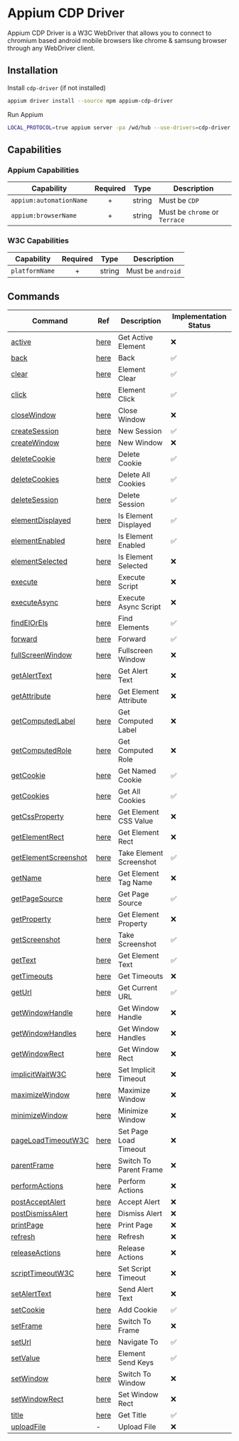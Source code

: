# Appium CDP Driver

Appium CDP Driver is a W3C WebDriver that allows you to connect to chromium based android mobile browsers like chrome & samsung browser through any WebDriver client.

## Installation

Install `cdp-driver` (if not installed)

```sh
appium driver install --source npm appium-cdp-driver
```

Run Appium

```sh
LOCAL_PROTOCOL=true appium server -pa /wd/hub --use-drivers=cdp-driver
```

## Capabilities

### Appium Capabilities

| Capability              | Required |  Type  | Description                   |
| ----------------------- | :------: | :----: | ----------------------------- |
| `appium:automationName` |    +     | string | Must be `CDP`                 |
| `appium:browserName`    |    +     | string | Must be `chrome` or `Terrace` |

### W3C Capabilities

| Capability     | Required |  Type  | Description       |
| -------------- | :------: | :----: | ----------------- |
| `platformName` |    +     | string | Must be `android` |

## Commands

| Command                                                      | Ref                                                                  | Description             | Implementation Status |
| ------------------------------------------------------------ | -------------------------------------------------------------------- | ----------------------- | --------------------- |
| [active](src/commands/active.js)                             | [here](https://www.w3.org/TR/webdriver/#dfn-get-active-element)      | Get Active Element      | ❌                    |
| [back](src/commands/back.js)                                 | [here](https://www.w3.org/TR/webdriver/#dfn-back)                    | Back                    | ✅                    |
| [clear](src/commands/clear.js)                               | [here](https://www.w3.org/TR/webdriver/#dfn-element-clear)           | Element Clear           | ✅                    |
| [click](src/commands/click.js)                               | [here](https://www.w3.org/TR/webdriver/#dfn-element-click)           | Element Click           | ✅                    |
| [closeWindow](src/commands/closeWindow.js)                   | [here](https://www.w3.org/TR/webdriver/#dfn-close-window)            | Close Window            | ❌                    |
| [createSession](src/commands/createSession.js)               | [here](https://www.w3.org/TR/webdriver/#dfn-new-sessions)            | New Session             | ✅                    |
| [createWindow](src/commands/createWindow.js)                 | [here](https://www.w3.org/TR/webdriver/#dfn-new-window)              | New Window              | ❌                    |
| [deleteCookie](src/commands/deleteCookie.js)                 | [here](https://www.w3.org/TR/webdriver/#dfn-delete-cookie)           | Delete Cookie           | ✅                    |
| [deleteCookies](src/commands/deleteCookies.js)               | [here](https://www.w3.org/TR/webdriver/#dfn-delete-all-cookies)      | Delete All Cookies      | ✅                    |
| [deleteSession](src/commands/deleteSession.js)               | [here](https://www.w3.org/TR/webdriver/#dfn-delete-session)          | Delete Session          | ✅                    |
| [elementDisplayed](src/commands/elementDisplayed.js)         | [here](https://www.w3.org/TR/webdriver/#element-displayedness)       | Is Element Displayed    | ✅                    |
| [elementEnabled](src/commands/elementEnabled.js)             | [here](https://www.w3.org/TR/webdriver/#dfn-is-element-enabled)      | Is Element Enabled      | ✅                    |
| [elementSelected](src/commands/elementSelected.js)           | [here](https://www.w3.org/TR/webdriver/#dfn-is-element-selected)     | Is Element Selected     | ❌                    |
| [execute](src/commands/execute.js)                           | [here](https://www.w3.org/TR/webdriver/#dfn-execute-script)          | Execute Script          | ❌                    |
| [executeAsync](src/commands/executeAsync.js)                 | [here](https://www.w3.org/TR/webdriver/#dfn-execute-async-script)    | Execute Async Script    | ❌                    |
| [findElOrEls](src/commands/findElOrEls.js)                   | [here](https://www.w3.org/TR/webdriver/#element-retrieval)           | Find Elements           | ✅                    |
| [forward](src/commands/forward.js)                           | [here](https://www.w3.org/TR/webdriver/#dfn-forward)                 | Forward                 | ✅                    |
| [fullScreenWindow](src/commands/fullScreenWindow.js)         | [here](https://www.w3.org/TR/webdriver/#dfn-fullscreen-window)       | Fullscreen Window       | ❌                    |
| [getAlertText](src/commands/getAlertText.js)                 | [here](https://www.w3.org/TR/webdriver/#dfn-get-alert-text)          | Get Alert Text          | ❌                    |
| [getAttribute](src/commands/getAttribute.js)                 | [here](https://www.w3.org/TR/webdriver/#dfn-get-element-attribute)   | Get Element Attribute   | ❌                    |
| [getComputedLabel](src/commands/getComputedLabel.js)         | [here](https://www.w3.org/TR/webdriver/#dfn-get-computed-label)      | Get Computed Label      | ❌                    |
| [getComputedRole](src/commands/getComputedRole.js)           | [here](https://www.w3.org/TR/webdriver/#dfn-get-computed-role)       | Get Computed Role       | ❌                    |
| [getCookie](src/commands/getCookie.js)                       | [here](https://www.w3.org/TR/webdriver/#dfn-get-named-cookie)        | Get Named Cookie        | ✅                    |
| [getCookies](src/commands/getCookies.js)                     | [here](https://www.w3.org/TR/webdriver/#dfn-get-all-cookies)         | Get All Cookies         | ✅                    |
| [getCssProperty](src/commands/getCssProperty.js)             | [here](https://www.w3.org/TR/webdriver/#dfn-get-element-css-value)   | Get Element CSS Value   | ❌                    |
| [getElementRect](src/commands/getElementRect.js)             | [here](https://www.w3.org/TR/webdriver/#dfn-get-element-rect)        | Get Element Rect        | ❌                    |
| [getElementScreenshot](src/commands/getElementScreenshot.js) | [here](https://www.w3.org/TR/webdriver/#dfn-take-element-screenshot) | Take Element Screenshot | ✅                    |
| [getName](src/commands/getName.js)                           | [here](https://www.w3.org/TR/webdriver/#dfn-get-element-tag-name)    | Get Element Tag Name    | ❌                    |
| [getPageSource](src/commands/getPageSource.js)               | [here](https://www.w3.org/TR/webdriver/#dfn-get-page-source)         | Get Page Source         | ✅                    |
| [getProperty](src/commands/getProperty.js)                   | [here](https://www.w3.org/TR/webdriver/#dfn-get-element-property)    | Get Element Property    | ❌                    |
| [getScreenshot](src/commands/getScreenshot.js)               | [here](https://www.w3.org/TR/webdriver/#dfn-take-screenshot)         | Take Screenshot         | ✅                    |
| [getText](src/commands/getText.js)                           | [here](https://www.w3.org/TR/webdriver/#dfn-get-element-text)        | Get Element Text        | ✅                    |
| [getTimeouts](src/commands/getTimeouts.js)                   | [here](https://www.w3.org/TR/webdriver/#dfn-get-timeouts)            | Get Timeouts            | ❌                    |
| [getUrl](src/commands/url.js)                                | [here](https://www.w3.org/TR/webdriver/#dfn-get-current-url)         | Get Current URL         | ✅                    |
| [getWindowHandle](src/commands/getWindowHandle.js)           | [here](https://www.w3.org/TR/webdriver/#dfn-get-window-handle)       | Get Window Handle       | ❌                    |
| [getWindowHandles](src/commands/getWindowHandles.js)         | [here](https://www.w3.org/TR/webdriver/#dfn-get-window-handles)      | Get Window Handles      | ❌                    |
| [getWindowRect](src/commands/getWindowRect.js)               | [here](https://www.w3.org/TR/webdriver/#dfn-get-window-rect)         | Get Window Rect         | ❌                    |
| [implicitWaitW3C](src/commands/implicitWaitW3C.js)           | [here](https://www.w3.org/TR/webdriver/#dfn-set-timeouts)            | Set Implicit Timeout    | ❌                    |
| [maximizeWindow](src/commands/maximizeWindow.js)             | [here](https://www.w3.org/TR/webdriver/#dfn-maximize-window)         | Maximize Window         | ❌                    |
| [minimizeWindow](src/commands/minimizeWindow.js)             | [here](https://www.w3.org/TR/webdriver/#dfn-minimize-window)         | Minimize Window         | ❌                    |
| [pageLoadTimeoutW3C](src/commands/pageLoadTimeoutW3C.js)     | [here](https://www.w3.org/TR/webdriver/#dfn-set-timeouts)            | Set Page Load Timeout   | ❌                    |
| [parentFrame](src/commands/parentFrame.js)                   | [here](https://www.w3.org/TR/webdriver/#dfn-switch-to-parent-frame)  | Switch To Parent Frame  | ❌                    |
| [performActions](src/commands/performActions.js)             | [here](https://www.w3.org/TR/webdriver/#dfn-perform-actions)         | Perform Actions         | ❌                    |
| [postAcceptAlert](src/commands/postAcceptAlert.js)           | [here](https://www.w3.org/TR/webdriver/#dfn-accept-alert)            | Accept Alert            | ❌                    |
| [postDismissAlert](src/commands/postDismissAlert.js)         | [here](https://www.w3.org/TR/webdriver/#dfn-dismiss-alert)           | Dismiss Alert           | ❌                    |
| [printPage](src/commands/printPage.js)                       | [here](https://www.w3.org/TR/webdriver/#dfn-print-page)              | Print Page              | ❌                    |
| [refresh](src/commands/refresh.js)                           | [here](https://www.w3.org/TR/webdriver/#dfn-refresh)                 | Refresh                 | ❌                    |
| [releaseActions](src/commands/releaseActions.js)             | [here](https://www.w3.org/TR/webdriver/#dfn-release-actions)         | Release Actions         | ❌                    |
| [scriptTimeoutW3C](src/commands/scriptTimeoutW3C.js)         | [here](https://www.w3.org/TR/webdriver/#dfn-set-timeouts)            | Set Script Timeout      | ❌                    |
| [setAlertText](src/commands/setAlertText.js)                 | [here](https://www.w3.org/TR/webdriver/#dfn-send-alert-text)         | Send Alert Text         | ❌                    |
| [setCookie](src/commands/setCookie.js)                       | [here](https://www.w3.org/TR/webdriver/#dfn-adding-a-cookie)         | Add Cookie              | ✅                    |
| [setFrame](src/commands/setFrame.js)                         | [here](https://www.w3.org/TR/webdriver/#dfn-switch-to-frame)         | Switch To Frame         | ❌                    |
| [setUrl](src/commands/url.js)                                | [here](https://www.w3.org/TR/webdriver/#dfn-navigate-to)             | Navigate To             | ✅                    |
| [setValue](src/commands/setValue.js)                         | [here](https://www.w3.org/TR/webdriver/#dfn-element-send-keys)       | Element Send Keys       | ✅                    |
| [setWindow](src/commands/setWindow.js)                       | [here](https://www.w3.org/TR/webdriver/#dfn-switch-to-window)        | Switch To Window        | ❌                    |
| [setWindowRect](src/commands/setWindowRect.js)               | [here](https://www.w3.org/TR/webdriver/#dfn-set-window-rect)         | Set Window Rect         | ❌                    |
| [title](src/commands/title.js)                               | [here](https://www.w3.org/TR/webdriver/#dfn-get-title)               | Get Title               | ✅                    |
| [uploadFile](src/commands/uploadFile.js)                     | -                                                                    | Upload File             | ❌                    |

